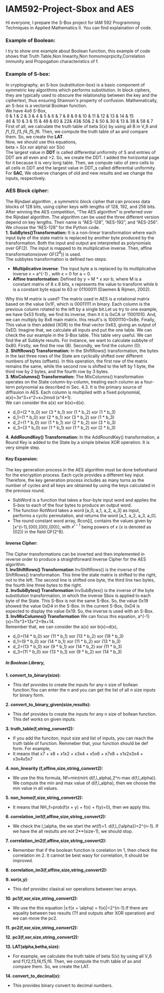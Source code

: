 # IAM592-Project-Sbox and AES
Hi everyone, I prepare the S-Box project for IAM 592 Programming Techniques in Applied Mathematics II. You can find explaination of code.  
### Example of Boolean:
I try to show one example about Boolean function, this example of code shows that Truth Table,Non linearity,Non homomoprpicity,Correlation immunity and Propogation characteristics of f.
### Example of S-box:
In cryptography, an S-box (substitution-box) is a basic component of symmetric key algorithms which performs substitution. In block ciphers, they are typically used to obscure the relationship between the key and the ciphertext, thus ensuring Shannon's property of confusion. Mathematically, an S-box is a vectorial Boolean function.\
We have 4x6 S-Box,\
0  &  1  &  2 &  3   & 4  & 5  & 6 & 7 & 8 & 9 & 10 & 11 & 12 & 13 & 14 & 15 \
46 &  10 &  3 &  15  & 48 & 60 & 22& 43& 50& 2 & 50 & 30 & 13 & 38 & 58 & 7 \
First of all, we calculate the truth table of beta S(x) by using all B in V_6 and $f1,f2,f3,f4,f5,f6$. Then, we compute the truth table of ax and compare them. So, we create the **LAT**.\
Now, we should use this equations,\
beta = S(x xor alpha) xor S(x)\
The largest value in **DDT** is called differential uniformity of S and entries of DDT are all even and >2. So, we create the DDT. I added the horizontal page for it because it is very long table. Then, we compute ratio of zero cells to all cells in DDT and the largest value in DDT_s called differential uniformity.
For **SAC**, We observe changes of old and new results and we change the inputs, respectively. 
### AES Block cipher:
The Rijndael algorithm , a symmetric block cipher that can process data blocks of 128 bits, using cipher keys with lengths of 128, 192, and 256 bits. After winning the AES competition, “The AES algorithm” is preferred over the Rijndael algorithm.  The algorithm can be used the three different version depend on key lengths. Their name is “AES-128”, “AES-192”, and “AES-256”. We choose the “AES-128” for the Python code.\
**1. SubBytes()Transformation:**
It is a non-linear transformation where each input byte of the state matrix is replaced by another byte produced by the transformation. Both the input and output are interpreted as polynomials over GF(2). The input is mapped to its multiplicative inverse. Then, affine transformations(over GF($2^8$)) is used.\
The subbytes transformation is defined two steps:
* **Multiplicative inverse**: The input byte a is replaced by its multiplicative inverse x = a^{-1} , with x = 0 for a = 0.
* **Affine transformation:** Defined by y = M * x xor b, where M is a constant matrix of 8 x 8 bits, x represents the value to transform while b is a constant byte equal to 63 or 01100011 (Daemen & Rijmen, 2002).

Why this M matrix is used? The matrix used in AES is a rotational matrix based on the value 0x1F, which is 00011111 in binary. Each column is the previous column rotated to the left by a single bit.Let us try to one example, we have 0x53 firstly, we find its inverse, then it it is 0xCA or 11001010.
And, we can multiply by 8x8 main matrix. this result's is 10001110=0x8e. Finally, This value is then added (XOR) to the final vector 0x63, giving an output of 0xED. Imagine that, we calculate all inputs and put the one table. We can check the our example in the S-Box table. This table very useful. We can find the all Subbyte results. For instance, we want to calculate subbyte of 0x80. Firstly, we find the row (8). Secondly, we find the column (0).\
**2. ShiftRows() Transformation:**
In the ShiftRows() transformation, the bytes in the last three rows of the State are cyclically shifted over different numbers of bytes (offsets). In this operation, the first row of the matrix remains the same, while the second row is shifted to the left by 1 byte, the third row by 2 bytes, and the fourth row by 3 bytes.\
**3. MixColumns() Transformation:**
The MixColumns() transformation operates on the State column-by-column, treating each
column as a four-term polynomial as described in Sec. 4.3. It is the primary source of diffisuion in AES. Each column is multiplied with a fixed polynomial, a(x)=3x^3+x^2+x+2mod (x^4+1).\
We can consider the a(x) xor b(x)=d(x).
* d_0=(2 * b_0) xor (3 * b_1) xor (1 * b_2) xor (1 * b_3)
* d_1=(1 * b_0) xor (2 * b_1) xor (3 * b_2) xor (1 * b_3)
* d_2=(1 * b_0) xor (1 * b_1) xor (2 * b_2) xor (3 * b_3)
* d_3=(3 * b_0) xor (1 * b_1) xor (1 * b_2) xor (2 * b_3)

**4. AddRoundKey() Transformation:**
In the AddRoundKey() transformation, a Round Key is added to the State by a simple bitwise XOR operation. It is very simple step.
#### Key Expansion:
The key generation process in the AES algorithm must be done beforehand for the encryption process. Each cycle provides a different key input. Therefore, the key generation process includes as many turns as the number of cycles and all keys are obtained by using the keys calculated in the previous round.
* SubWord is a function that takes a four-byte input word and applies the S-box to each of the four bytes to produce an output word.
* The function RotWord takes a word [a_0, a_1, a_2, a_3] as input, performs a cyclic permutation, and returns the word [a_1, a_2, a_3, a_0]. 
* The round constant word array, Rcon[i], contains the values given by [x^{i-1},{00},{00},{00}], with $x^{i-1}$ being powers of x (x is denoted as {02}) in the field GF(2^8).
#### Inverse Cipher:
The Cipher transformations can be inverted and then implemented in reverse order to produce a straightforward Inverse Cipher for the AES algorithm.\
**1. InvShiftRows() Transformation** 
InvShiftRows() is the inverse of the ShiftRows() transformation. This time the state matrix is shifted to the right, not to the left. The second line is shifted one byte, the third line two bytes, the fourth line three bytes to the right.\
**2. InvSubBytes() Transformation**
InvSubBytes() is the inverse of the byte substitution transformation, in which the inverse Sbox is applied to each byte of the State. This S-Box is not the same S-Box. So, the value 0x19 showed the value 0xD4 in the S-Box. In the current S-Box, 0xD4 is expected to display the value 0x19. So, the inverse is used with an S-Box.\
**3. InvMixColumns() Transformation**
We can focus this equation, a^{-1}(x)=11x^3+13x^2+9x+14.\
Remember that, we can consider the a(x) xor b(x)=d(x),
* d_0=(14 * b_0) xor (11 * b_1) xor (13 * b_2) xor (19 * b_3)
* d_1=(9 * b_0) xor (14 * b_1) xor (11 * b_2) xor (13 * b_3)
* d_2=(13 * b_0) xor (9 * b_1) xor (14 * b_2) xor (11 * b_3)
* d_3=(11 * b_0) xor (13 * b_1) xor (9 * b_2) xor (14 * b_3)

##### In Boolean Library,
**1. convert_to_binary(size):**
  * This def provides to create the inputs for any n size of bollean function.You can enter the n and you can get the list of all n size inputs for binary form.

**2. convert_to_binary_given(size,results):**
  * This def provides to create the inputs for any n size of bollean function. This def works on given inputs.

**3. truth_table(f,string_convert2):** 
  * If you add the funciton, input size and list of inputs, you can reach the truth table of function. Remmeber that, your function should be def form. For example,
  * It means that x7 + x8 + x1x2 + x3x4 + x5x6 + x7x8 + x1x2x3x4 + x3x4x5x7

**4. non_linearity (f,affine,size,string_convert2):**
  * We use the this formula, Nf=min(min\ d(f,l_alpha),2^n-max d(f,l_alpha)). We compute the min and max value of d(f,l_alpha), then we choose the min value in all values.

**5. non_homo(f,size,string_convert2):**
  * It means that NH_f=prob(f(x + y) + f(x) + f(y)=0), then we apply this.

**6. correlation_im1(f,affine,size,string_convert2):**
  * We check the l_\alpha, the we start the wt(f)=1. d(f,l_{\alpha})=2^{n-1}. If we have the all restults are not 2**(size-1), we should stop.
   
**7. correlation_im2(f,affine,size,string_convert2):**
  * Remember that if the boolean function is corelation im 1, then check the correlation im 2. It cannot be best waoy for correlation, It should be improved.

**8. correlation_im3(f,affine,size,string_convert2):**

**9. xor(x,y)**:
  * This def providec clasical xor operations between two arrays.
    
**10. pc1(f,xor,size,string_convert2):**
  * We use the this equation |x:f(x + \alpha) = f(x)|=2^{n-1}.If there are equality between two results (Tf and outputs after XOR operation) and we can move the pc2. 

**11. pc2(f,xor,size,string_convert2):**
    
**12. pc3(f,xor,size,string_convert2):**
    
**13. LAT(alpha,betha,size):**
  * For example, we calculate the truth table of beta S(x) by using all V_6 and f1,f2,f3,f4,f5,f6. Then, we compute the truth table of ax and compare them. So, we create the LAT.

**14. convert_to_decimal(x):**
  * This provides binary convert to decimal numbers.



    
